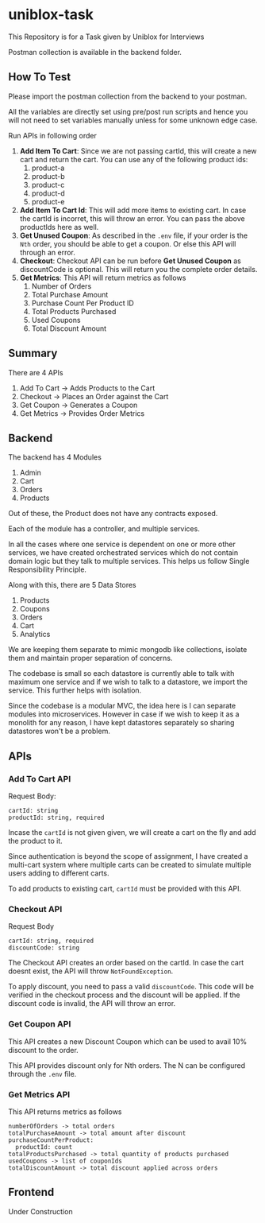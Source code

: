# uniblox-task
This Repository is for a Task given by Uniblox for Interviews

Postman collection is available in the backend folder.

## How To Test

Please import the postman collection from the backend to your postman.

All the variables are directly set using pre/post run scripts and hence you will not need to set variables manually unless for some unknown edge case.

Run APIs in following order
1. **Add Item To Cart**: Since we are not passing cartId, this will create a new cart and return the cart. You can use any of the following product ids:
    1. product-a
    2. product-b
    3. product-c
    4. product-d
    5. product-e
2. **Add Item To Cart Id**: This will add more items to existing cart. In case the cartId is incorret, this will throw an error. You can pass the above productIds here as well.
3. **Get Unused Coupon**: As described in the ```.env``` file, if your order is the ```Nth``` order, you should be able to get a coupon. Or else this API will through an error. 
4. **Checkout**: Checkout API can be run before **Get Unused Coupon** as discountCode is optional. This will return you the complete order details.
5. **Get Metrics**: This API will return metrics as follows
    1. Number of Orders
    2. Total Purchase Amount
    3. Purchase Count Per Product ID
    4. Total Products Purchased
    5. Used Coupons
    6. Total Discount Amount


## Summary

There are 4 APIs
1. Add To Cart -> Adds Products to the Cart
2. Checkout -> Places an Order against the Cart
3. Get Coupon -> Generates a Coupon
4. Get Metrics -> Provides Order Metrics

## Backend

The backend has 4 Modules
1. Admin
2. Cart
3. Orders
4. Products

Out of these, the Product does not have any contracts exposed.

Each of the module has a controller, and multiple services.

In all the cases where one service is dependent on one or more other services, we have created orchestrated services which do not contain domain logic but they talk to multiple services. This helps us follow Single Responsibility Principle.

Along with this, there are 5 Data Stores
1. Products
2. Coupons
3. Orders
4. Cart
5. Analytics

We are keeping them separate to mimic mongodb like collections, isolate them and maintain proper separation of concerns.

The codebase is small so each datastore is currently able to talk with maximum one service and if we wish to talk to a datastore, we import the service. This further helps with isolation.

Since the codebase is a modular MVC, the idea here is I can separate modules into microservices. However in case if we wish to keep it as a monolith for any reason, I have kept datastores separately so sharing datastores won't be a problem.

## APIs

### Add To Cart API

Request Body:
```
cartId: string
productId: string, required
```

Incase the ```cartId``` is not given given, we will create a cart on the fly and add the product to it.

Since authentication is beyond the scope of assignment, I have created a multi-cart system where multiple carts can be created to simulate multiple users adding to different carts.

To add products to existing cart, ```cartId``` must be provided with this API.

### Checkout API

Request Body
```
cartId: string, required
discountCode: string
```

The Checkout API creates an order based on the cartId. In case the cart doesnt exist, the API will throw ```NotFoundException```.

To apply discount, you need to pass a valid ```discountCode```. This code will be verified in the checkout process and the discount will be applied. If the discount code is invalid, the API will throw an error.

### Get Coupon API

This API creates a new Discount Coupon which can be used to avail 10% discount to the order. 

This API provides discount only for Nth orders. The N can be configured through the ```.env``` file.

### Get Metrics API

This API returns metrics as follows
```
numberOfOrders -> total orders
totalPurchaseAmount -> total amount after discount
purchaseCountPerProduct:
  productId: count
totalProductsPurchased -> total quantity of products purchased
usedCoupons -> list of couponIds
totalDiscountAmount -> total discount applied across orders
```

## Frontend

Under Construction